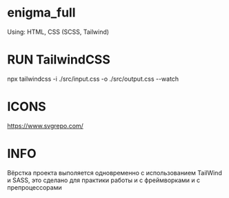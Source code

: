 ﻿# enigma_full
Using: HTML, CSS (SCSS, Tailwind)

# RUN TailwindCSS
npx tailwindcss -i ./src/input.css -o ./src/output.css --watch

# ICONS
https://www.svgrepo.com/

# INFO
Вёрстка проекта выполяется одновременно с использованием TailWind и SASS, это сделано для практики работы и с фреймворками и с препроцессорами
